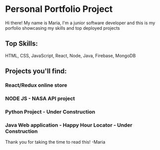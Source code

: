 # Personal Portfolio Project

Hi there! My name is Maria, I'm a junior software developer and this is my porfolio showcasing my skills and top deployed projects

## Top Skills:

HTML, CSS, JavaScript, React, Node, Java, Firebase, MongoDB

## Projects you'll find: 

### React/Redux online store
### NODE JS - NASA API project
### Python Project - Under Construction
### Java Web application - Happy Hour Locator - Under Construction

Thank you for taking the time to read this!
-Maria
